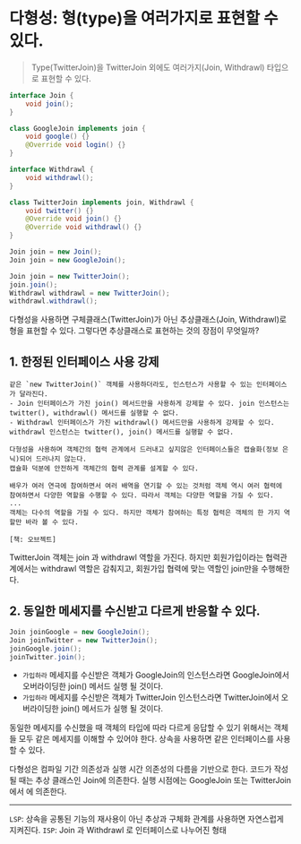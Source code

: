 # 다형성: 형(type)을 여러가지로 표현할 수 있다.
> Type(TwitterJoin)을 TwitterJoin 외에도 여러가지(Join, Withdrawl) 타입으로 표현할 수 있다.

```java
interface Join {
    void join();
}

class GoogleJoin implements join {
    void google() {}
    @Override void login() {}
}

interface Withdrawl {
    void withdrawl();
}

class TwitterJoin implements join, Withdrawl {
    void twitter() {}
    @Override void join() {}
    @Override void withdrawl() {}
}
```
```java
Join join = new Join();
Join join = new GoogleJoin();

Join join = new TwitterJoin();
join.join();
Withdrawl withdrawl = new TwitterJoin();
withdrawl.withdrawl();
```

다형성을 사용하면 구체클래스(TwitterJoin)가 아닌 추상클래스(Join, Withdrawl)로 형을 표현할 수 있다. 
그렇다면 추상클래스로 표현하는 것의 장점이 무엇일까?

## 1. 한정된 인터페이스 사용 강제
```
같은 `new TwitterJoin()` 객체를 사용하더라도, 인스턴스가 사용할 수 있는 인터페이스가 달라진다.
- Join 인터페이스가 가진 join() 메서드만을 사용하게 강제할 수 있다. join 인스턴스는 twitter(), withdrawl() 메서드를 실행할 수 없다.
- Withdrawl 인터페이스가 가진 withdrawl() 메서드만을 사용하게 강제할 수 있다. withdrawl 인스턴스는 twitter(), join() 메서드를 실행할 수 없다.

다형성을 사용하며 객체간의 협력 관계에서 드러내고 싶지않은 인터페이스들은 캡슐화(정보 은닉)되어 드러나지 않는다. 
캡슐화 덕분에 안전하게 객체간의 협력 관계를 설계할 수 있다.
```
```
배우가 여러 연극에 참여하면서 여러 배역을 연기할 수 있는 것처럼 객체 역시 여러 협력에 참여하면서 다양한 역할을 수행할 수 있다. 따라서 객체는 다양한 역할을 가질 수 있다.
...
객체는 다수의 역할을 가질 수 있다. 하지만 객체가 참여하는 특정 협력은 객체의 한 가지 역할만 바라 볼 수 있다.

[책: 오브젝트]
```
TwitterJoin 객체는 join 과 withdrawl 역할을 가진다. 하지만 회원가입이라는 협력관계에서는 withdrawl 역할은 감춰지고, 회원가입 협력에 맞는 역할인 join만을 수행해한다.  

## 2. 동일한 메세지를 수신받고 다르게 반응할 수 있다.
```java
Join joinGoogle = new GoogleJoin();
Join joinTwitter = new TwitterJoin();
joinGoogle.join();
joinTwitter.join();
```
- `가입하라` 메세지를 수신받은 객체가 GoogleJoin의 인스턴스라면 GoogleJoin에서 오버라이딩한 join() 메서드 실행 될 것이다.
- `가입하라` 메세지를 수신받은 객체가 TwitterJoin 인스턴스라면 TwitterJoin에서 오버라이딩한 join() 메서드가 실행 될 것이다.

동일한 메세지를 수신했을 때 객체의 타입에 따라 다르게 응답할 수 있기 위해서는 객체들 모두 같은 메세지를 이해할 수 있어야 한다. 상속을 사용하면 같은 인터페이스를 사용할 수 있다. 

다형성은 컴파일 기간 의존성과 실행 시간 의존성의 다름을 기반으로 한다. 코드가 작성될 때는 추상 클래스인 Join에 의존한다. 실행 시점에는 GoogleJoin 또는 TwitterJoin에서 에 의존한다.

---
`LSP`: 상속을 공통된 기능의 재사용이 아닌 추상과 구체화 관계를 사용하면 자연스럽게 지켜진다. 
`ISP`: Join 과 Withdrawl 로 인터페이스로 나누어진 형태 
